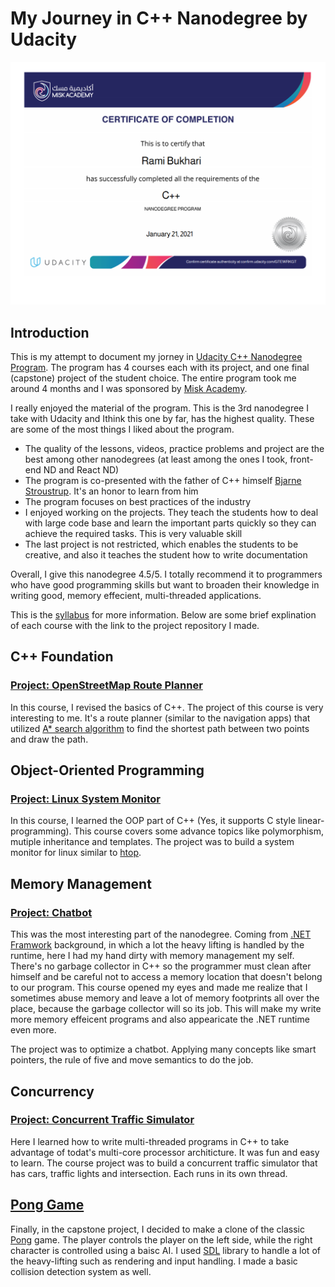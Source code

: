 # My Journey in C++ Nanodegree by Udacity

<img src="nd.png"/>

## Introduction

This is my attempt to document my jorney in [Udacity C++ Nanodegree Program](https://www.udacity.com/course/c-plus-plus-nanodegree--nd213). The program has 4 courses each with its project, and one final (capstone) project of the student choice. The entire program took me around 4 months and I was sponsored by [Misk Academy](https://www.miskacademy.edu.sa/).

I really enjoyed the material of the program. This is the 3rd nanodegree I take with Udacity and Ithink this one by far, has the highest quality. These are some of the most things I liked about the program.

- The quality of the lessons, videos, practice problems and project are the best among other nanodegrees (at least among the ones I took, front-end ND and React ND)
- The program is co-presented with the father of C++ himself [Bjarne Stroustrup](https://en.wikipedia.org/wiki/Bjarne_Stroustrup). It's an honor to learn from him
- The program focuses on best practices of the industry
- I enjoyed working on the projects. They teach the students how to deal with large code base and learn the important parts quickly so they can achieve the required tasks. This is very valuable skill
- The last project is not restricted, which enables the students to be creative, and also it teaches the student how to write documentation

Overall, I give this nanodegree 4.5/5. I totally recommend it to programmers who have good programming skills but want to broaden their knowledge in writing good, memory effecient, multi-threaded applications.

This is the [syllabus](syllabus.pdf) for more information. Below are some brief explination of each course with the link to the project repository I made.

## C++ Foundation
### [Project: OpenStreetMap Route Planner](https://github.com/RamiB1234/OpenStreetMap-Route-Planner)
In this course, I revised the basics of C++. The project of this course is very interesting to me. It's a route planner (similar to the navigation apps) that utilized [A* search algorithm](https://en.wikipedia.org/wiki/A*_search_algorithm) to find the shortest path between two points and draw the path.

## Object-Oriented Programming
### [Project: Linux System Monitor](https://github.com/RamiB1234/linux-system-monitor)
In this course, I learned the OOP part of C++ (Yes, it supports C style linear-programming). This course covers some advance topics like polymorphism, mutiple inheritance and templates. The project was to build a system monitor for linux similar to [htop](https://en.wikipedia.org/wiki/Htop).

## Memory Management
### [Project: Chatbot](https://github.com/RamiB1234/memory-management-chatbot)
This was the most interesting part of the nanodegree. Coming from [.NET Framwork](https://en.wikipedia.org/wiki/.NET_Framework) background, in which a lot the heavy lifting is handled by the runtime, here I had my hand dirty with memory management my self. There's no garbage collector in C++ so the programmer must clean after himself and be careful not to access a memory location that doesn't belong to our program. This course opened my eyes and made me realize that I sometimes abuse memory and leave a lot of memory footprints all over the place, because the garbage collector will so its job. This will make my write more memory effeicent programs and also appearicate the .NET runtime even more. 

The project was to optimize a chatbot. Applying many concepts like smart pointers, the rule of five and move semantics to do the job.

## Concurrency
### [Project: Concurrent Traffic Simulator](https://github.com/RamiB1234/concurrent-traffic-simulator)
Here I learned how to write multi-threaded programs in C++ to take advantage of todat's multi-core processor architicture. It was fun and easy to learn. The course project was to build a concurrent traffic simulator that has cars, traffic lights and intersection. Each runs in its own thread.

## [Pong Game](https://github.com/RamiB1234/pong-cpp)
Finally, in the capstone project, I decided to make a clone of the classic [Pong](https://en.wikipedia.org/wiki/Pong) game. The player controls the player on the left side, while the right character is controlled using a baisc AI. I used [SDL](https://en.wikipedia.org/wiki/Simple_DirectMedia_Layer) library to handle a lot of the heavy-lifting such as rendering and input handling. I made a basic collision detection system as well.
